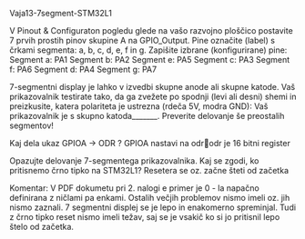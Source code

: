 Vaja13-7segment-STM32L1

V Pinout & Configuraton pogledu glede na vašo razvojno ploščico postavite 7 prvih prostih pinov skupine A na GPIO_Output. Pine označite (label) s črkami segmenta: a, b, c, d, e, f in g.
Zapišite izbrane (konfigurirane) pine: 
Segment a: PA1
Segment b: PA2
Segment e: PA5
Segment c: PA3 
Segment f: PA6
Segment d: PA4 
Segment g: PA7

7-segmentni display je lahko v izvedbi skupne anode ali skupne katode. Vaš prikazovalnik testirate tako, da ga zvežete po spodnji (levi ali desni) shemi in preizkusite, katera polariteta je ustrezna (rdeča 5V, modra GND): Vaš prikazovalnik je s skupno katoda_______. Preverite delovanje še preostalih segmentov!

Kaj dela ukaz GPIOA -> ODR ?
GPIOA nastavi na odrodr je 16 bitni register

Opazujte delovanje 7-segmentega prikazovalnika. Kaj se zgodi, ko pritisnemo črno tipko na STM32L1? Resetera se oz. začne šteti od začetka

Komentar: V PDF dokumetu pri 2. nalogi e primer je 0 - la napačno definirana z ničlami pa enkami. Ostalih večjih problemov nismo imeli oz. jih nismo zaznali. 7 segmentni displej se je lepo in enakomerno spreminjal. Tudi z črno tipko reset nismo imeli težav, saj se je vsakič ko si jo pritisnil lepo štelo od začetka.
